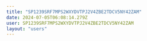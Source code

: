 ```yaml
---
title: "SP1239SRF7MPS2WXYDVTPJ2V4ZBE2TDCV5NY42ZAM"
date: 2024-07-05T06:08:14.279Z
user: SP1239SRF7MPS2WXYDVTPJ2V4ZBE2TDCV5NY42ZAM
layout: "users"
---
```

    